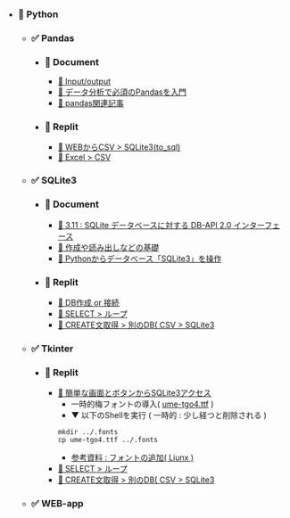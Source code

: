 - ### 📗 Python
  - ### ✅ Pandas
    - ### 🔶 Document
      - [📰 Input/output](https://pandas.pydata.org/docs/reference/io.html)
      - [📰 データ分析で必須のPandasを入門](https://aiacademy.jp/media/?p=152)
      - [📰 pandas関連記事](https://note.nkmk.me/python-pandas-post-summary/)
    - ### 🔶 Replit
      - [📕 WEBからCSV > SQLite3(to_sql)](https://replit.com/@sworc/py-pandas-csv-sqlite3)
      - [📕 Excel > CSV](https://replit.com/@sworc/py-pandas-excel-csv)
  - ### ✅ SQLite3
    - ### 🔶 Document
      - [📰 3.11 : SQLite データベースに対する DB-API 2.0 インターフェース](https://docs.python.org/ja/3.11/library/sqlite3.html)
      - [📰 作成や読み出しなどの基礎](https://qiita.com/saira/items/e08c8849cea6c3b5eb0c)
      - [📰 Pythonからデータベース「SQLite3」を操作](https://proengineer.internous.co.jp/content/columnfeature/20735)
    - ### 🔶 Replit
      - [📕 DB作成 or 接続](https://replit.com/@sworc/py-sqlite3-create)
      - [📕 SELECT > ループ](https://replit.com/@sworc/py-sqlite3-01)
      - [📕 CREATE文取得 > 別のDB( CSV > SQLite3 ](https://replit.com/@sworc/py-sqlite3-02)
  - ### ✅ Tkinter
    - ### 🔶 Replit
      - [📕 簡単な画面とボタンからSQLite3アクセス](https://replit.com/@sworc/py-click-button-01)
        - 一時的梅フォントの導入( [ume-tgo4.ttf](https://cute-freefont.flop.jp/ume_gothic.html) )
        - ▼ 以下のShellを実行 ( 一時的 : 少し経つと削除される )
        ```
        mkdir ../.fonts
        cp ume-tgo4.ttf ../.fonts
        ```
        - [参考資料 : フォントの追加( Liunx )](https://turtlechan.hatenablog.com/entry/2019/06/11/211543)
      - [📕 SELECT > ループ](https://replit.com/@sworc/py-sqlite3-01)
      - [📕 CREATE文取得 > 別のDB( CSV > SQLite3 ](https://replit.com/@sworc/py-sqlite3-02)
  - ### ✅ WEB-app
